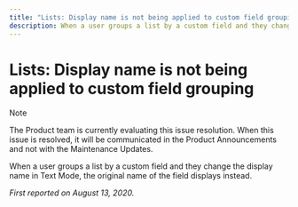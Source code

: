 ```yaml
---
title: "Lists: Display name is not being applied to custom field grouping"
description: When a user groups a list by a custom field and they change the display name in Text Mode, the original name of the field displays instead.
---
```


# Lists: Display name is not being applied to custom field grouping

>[!NOTE]
>
>The Product team is currently evaluating this issue resolution. When this issue is resolved, it will be communicated in the Product Announcements and not with the Maintenance Updates.

When a user groups a list by a custom field and they change the display name in Text Mode, the original name of the field displays instead.

_First reported on August 13, 2020._

